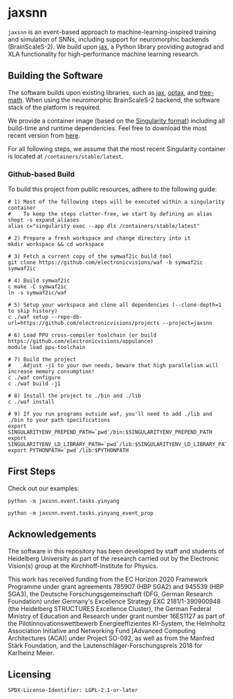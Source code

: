 # jaxsnn

`jaxsnn` is an event-based approach to machine-learning-inspired training and
simulation of SNNs, including support for neuromorphic backends (BrainScaleS-2).
We build upon [jax](https://github.com/google/jax), a Python library providing
autograd and XLA functionality for high-performance machine learning research.


## Building the Software

The software builds upon existing libraries, such as
[jax](https://github.com/google/jax),
[optax](https://github.com/deepmind/optax),
and [tree-math](https://github.com/google/tree-math).
When using the neuromorphic BrainScaleS-2 backend, the software stack of the
platform is required.

We provide a container image (based on the [Singularity format](https://sylabs.io/docs/)) including all build-time and runtime dependencies.
Feel free to download the most recent version from [here](https://openproject.bioai.eu/containers/).

For all following steps, we assume that the most recent Singularity container is located at `/containers/stable/latest`.


### Github-based Build
To build this project from public resources, adhere to the following guide:

```shell
# 1) Most of the following steps will be executed within a singularity container
#    To keep the steps clutter-free, we start by defining an alias
shopt -s expand_aliases
alias c="singularity exec --app dls /containers/stable/latest"

# 2) Prepare a fresh workspace and change directory into it
mkdir workspace && cd workspace

# 3) Fetch a current copy of the symwaf2ic build tool
git clone https://github.com/electronicvisions/waf -b symwaf2ic symwaf2ic

# 4) Build symwaf2ic
c make -C symwaf2ic
ln -s symwaf2ic/waf

# 5) Setup your workspace and clone all dependencies (--clone-depth=1 to skip history)
c ./waf setup --repo-db-url=https://github.com/electronicvisions/projects --project=jaxsnn

# 6) Load PPU cross-compiler toolchain (or build https://github.com/electronicvisions/oppulance)
module load ppu-toolchain

# 7) Build the project
#    Adjust -j1 to your own needs, beware that high parallelism will increase memory consumption!
c ./waf configure
c ./waf build -j1

# 8) Install the project to ./bin and ./lib
c ./waf install

# 9) If you run programs outside waf, you'll need to add ./lib and ./bin to your path specifications
export SINGULARITYENV_PREPEND_PATH=`pwd`/bin:$SINGULARITYENV_PREPEND_PATH
export SINGULARITYENV_LD_LIBRARY_PATH=`pwd`/lib:$SINGULARITYENV_LD_LIBRARY_PATH
export PYTHONPATH=`pwd`/lib:$PYTHONPATH
```


## First Steps

Check out our examples:


```
python -m jaxsnn.event.tasks.yinyang
```

```
python -m jaxsnn.event.tasks.yinyang_event_prop
```


## Acknowledgements

The software in this repository has been developed by staff and students
of Heidelberg University as part of the research carried out by the
Electronic Vision(s) group at the Kirchhoff-Institute for Physics.

This work has received funding from the EC Horizon 2020 Framework Programme
under grant agreements 785907 (HBP SGA2) and 945539 (HBP SGA3), the Deutsche
Forschungsgemeinschaft (DFG, German Research Foundation) under Germany's
Excellence Strategy EXC 2181/1-390900948 (the Heidelberg STRUCTURES Excellence
Cluster), the German Federal Ministry of Education and Research under grant
number 16ES1127 as part of the Pilotinnovationswettbewerb Energieeffizientes
KI-System, the Helmholtz Association Initiative and Networking Fund [Advanced
Computing Architectures (ACA)] under Project SO-092, as well as from the
Manfred Stärk Foundation, and the Lautenschläger-Forschungspreis 2018 for
Karlheinz Meier.

## Licensing

`SPDX-License-Identifier: LGPL-2.1-or-later`
